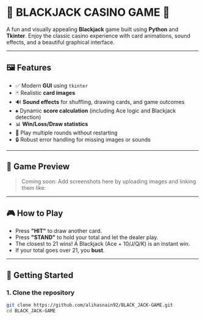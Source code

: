 # 🎴 BLACKJACK CASINO GAME 🎴

A fun and visually appealing **Blackjack** game built using **Python** and **Tkinter**. Enjoy the classic casino experience with card animations, sound effects, and a beautiful graphical interface.

---

## 🖼️ Features

- ✅ Modern **GUI** using `tkinter`
- 🃏 Realistic **card images**
- 🔊 **Sound effects** for shuffling, drawing cards, and game outcomes
- ♠️ Dynamic **score calculation** (including Ace logic and Blackjack detection)
- 📊 **Win/Loss/Draw statistics**
- 🔁 Play multiple rounds without restarting
- 🔒 Robust error handling for missing images or sounds

---

## 📸 Game Preview

> Coming soon: Add screenshots here by uploading images and linking them like:
---

## 🎮 How to Play

- Press **"HIT"** to draw another card.
- Press **"STAND"** to hold your total and let the dealer play.
- The closest to 21 wins! A Blackjack (Ace + 10/J/Q/K) is an instant win.
- If your total goes over 21, you **bust**.

---

## 🚀 Getting Started

### 1. Clone the repository

```bash
git clone https://github.com/alihasnain92/BLACK_JACK-GAME.git
cd BLACK_JACK-GAME
